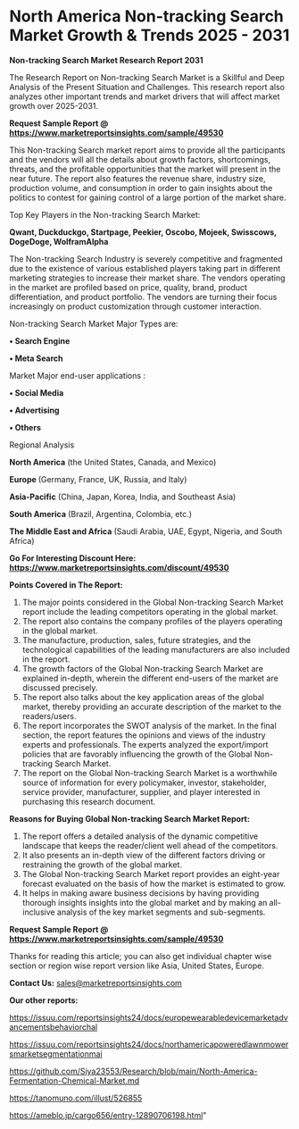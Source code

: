 # North America Non-tracking Search Market Growth & Trends 2025 - 2031

<strong>Non-tracking Search Market Research Report 2031</strong>

The Research Report on Non-tracking Search Market is a Skillful and Deep Analysis of the Present Situation and Challenges. This research report also analyzes other important trends and market drivers that will affect market growth over 2025-2031.

<strong>Request Sample Report @ <a href=https://www.marketreportsinsights.com/sample/49530>https://www.marketreportsinsights.com/sample/49530</a></strong>

This Non-tracking Search market report aims to provide all the participants and the vendors will all the details about growth factors, shortcomings, threats, and the profitable opportunities that the market will present in the near future. The report also features the revenue share, industry size, production volume, and consumption in order to gain insights about the politics to contest for gaining control of a large portion of the market share.

Top Key Players in the Non-tracking Search Market:

<strong>Qwant, Duckduckgo, Startpage, Peekier, Oscobo, Mojeek, Swisscows, DogeDoge, WolframAlpha</strong>

The Non-tracking Search Industry is severely competitive and fragmented due to the existence of various established players taking part in different marketing strategies to increase their market share. The vendors operating in the market are profiled based on price, quality, brand, product differentiation, and product portfolio. The vendors are turning their focus increasingly on product customization through customer interaction.

Non-tracking Search Market Major Types are:

<strong>•  Search Engine

•  Meta Search</strong>

Market Major end-user applications :

<strong>•  Social Media

•  Advertising

•  Others</strong>

Regional Analysis

</u><strong><b>North America</b></strong> (the United States, Canada, and Mexico)

<strong><b>Europe </b></strong>(Germany, France, UK, Russia, and Italy)

<strong><b>Asia-Pacific</b></strong> (China, Japan, Korea, India, and Southeast Asia)

<strong><b>South America</b></strong> (Brazil, Argentina, Colombia, etc.)

<strong><b>The Middle East and Africa</b></strong> (Saudi Arabia, UAE, Egypt, Nigeria, and South Africa)

<strong>Go For Interesting Discount Here: <a href=https://www.marketreportsinsights.com/discount/49530>https://www.marketreportsinsights.com/discount/49530</a></strong>

<strong>Points Covered in The Report:</strong>
<ol>
  <li>The major points considered in the Global Non-tracking Search Market report include the leading competitors operating in the global market.</li>
  <li>The report also contains the company profiles of the players operating in the global market.</li>
  <li>The manufacture, production, sales, future strategies, and the technological capabilities of the leading manufacturers are also included in the report.</li>
  <li>The growth factors of the Global Non-tracking Search Market are explained in-depth, wherein the different end-users of the market are discussed precisely.</li>
  <li>The report also talks about the key application areas of the global market, thereby providing an accurate description of the market to the readers/users.</li>
  <li>The report incorporates the SWOT analysis of the market. In the final section, the report features the opinions and views of the industry experts and professionals. The experts analyzed the export/import policies that are favorably influencing the growth of the Global Non-tracking Search Market.</li>
  <li>The report on the Global Non-tracking Search Market is a worthwhile source of information for every policymaker, investor, stakeholder, service provider, manufacturer, supplier, and player interested in purchasing this research document.</li>
</ol>
<strong>Reasons for Buying Global Non-tracking Search Market Report:</strong>

<ol>
  <li>The report offers a detailed analysis of the dynamic competitive landscape that keeps the reader/client well ahead of the competitors.</li>
  <li>It also presents an in-depth view of the different factors driving or restraining the growth of the global market.</li>
  <li>The Global Non-tracking Search Market report provides an eight-year forecast evaluated on the basis of how the market is estimated to grow.</li>
  <li>It helps in making aware business decisions by having providing thorough insights insights into the global market and by making an all-inclusive analysis of the key market segments and sub-segments.</li>
</ol>
<strong>Request Sample Report @ <a href=https://www.marketreportsinsights.com/sample/49530>https://www.marketreportsinsights.com/sample/49530</a></strong>


Thanks for reading this article; you can also get individual chapter wise section or region wise report version like Asia, United States, Europe.

<strong>Contact Us:</strong>
sales@marketreportsinsights.com

<strong>Our other reports:</strong>

<a href=https://issuu.com/reportsinsights24/docs/europewearabledevicemarketadvancementsbehaviorchal>https://issuu.com/reportsinsights24/docs/europewearabledevicemarketadvancementsbehaviorchal</a>

<a href=https://issuu.com/reportsinsights24/docs/northamericapoweredlawnmowersmarketsegmentationmai>https://issuu.com/reportsinsights24/docs/northamericapoweredlawnmowersmarketsegmentationmai</a>

<a href=https://github.com/Siya23553/Research/blob/main/North-America-Fermentation-Chemical-Market.md>https://github.com/Siya23553/Research/blob/main/North-America-Fermentation-Chemical-Market.md</a>

<a href=https://tanomuno.com/illust/526855>https://tanomuno.com/illust/526855</a>

<a href=https://ameblo.jp/cargo656/entry-12890706198.html>https://ameblo.jp/cargo656/entry-12890706198.html</a>"
